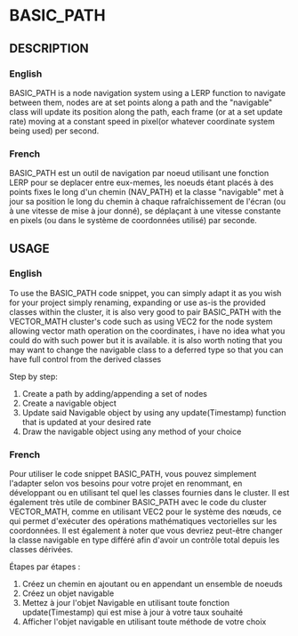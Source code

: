 # BASIC_PATH

## DESCRIPTION
### English
BASIC_PATH is a node navigation system using a LERP function to navigate between them, nodes are at set points along a path and the "navigable" class will update its position along the path, each frame (or at a set update rate) moving at a constant speed in pixel(or whatever coordinate system being used) per second.

### French
BASIC_PATH est un outil de navigation par noeud utilisant une fonction LERP pour se deplacer entre eux-memes, les noeuds étant placés à des points fixes le long d'un chemin (NAV_PATH) et la classe "navigable" met à jour sa position le long du chemin à chaque rafraîchissement de l'écran (ou à une vitesse de mise à jour donné), se déplaçant à une vitesse constante en pixels (ou dans le système de coordonnées utilisé) par seconde.

## USAGE
### English
To use the BASIC_PATH code snippet, you can simply adapt it as you wish for your project simply renaming, expanding or use as-is the provided classes within the cluster, it is also very good to pair BASIC_PATH with the VECTOR_MATH cluster's code such as using VEC2 for the node system allowing vector math operation on the coordinates, i have no idea what you could do with such power but it is available. it is also worth noting that you may want to change the navigable class to a deferred type so that you can have full control from the derived classes

Step by step:
1. Create a path by adding/appending a set of nodes
2. Create a navigable object
3. Update said Navigable object by using any update(Timestamp) function that is updated at your desired rate
4. Draw the navigable object using any method of your choice

### French
Pour utiliser le code snippet BASIC_PATH, vous pouvez simplement l'adapter selon vos besoins pour votre projet en renommant, en développant ou en utilisant tel quel les classes fournies dans le cluster. Il est également très utile de combiner BASIC_PATH avec le code du cluster VECTOR_MATH, comme en utilisant VEC2 pour le système des nœuds, ce qui permet d'exécuter des opérations mathématiques vectorielles sur les coordonnées. Il est également à noter que vous devriez peut-être changer la classe navigable en type différé afin d'avoir un contrôle total depuis les classes dérivées.

Étapes par étapes :
1. Créez un chemin en ajoutant ou en appendant un ensemble de noeuds
2. Créez un objet navigable
3. Mettez à jour l'objet Navigable en utilisant toute fonction update(Timestamp) qui est mise à jour à votre taux souhaité
4. Afficher l'objet navigable en utilisant toute méthode de votre choix